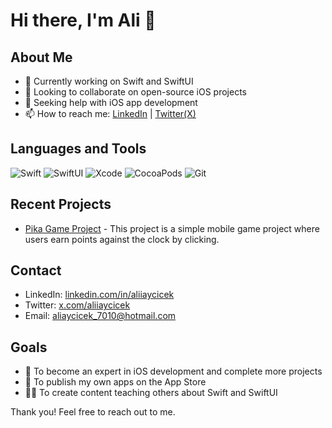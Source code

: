 # Hi there, I'm Ali 👋

## About Me
- 🧠 Currently working on Swift and SwiftUI
- 👯 Looking to collaborate on open-source iOS projects
- 🤔 Seeking help with iOS app development
- 📫 How to reach me: [LinkedIn](https://www.linkedin.com/in/aliiaycicek/) | [Twitter(X)](https://x.com/aliiaycicek)

## Languages and Tools

![Swift](https://img.shields.io/badge/Swift-FA7343?style=for-the-badge&logo=swift&logoColor=white)
![SwiftUI](https://img.shields.io/badge/SwiftUI-000000?style=for-the-badge&logo=swift&logoColor=white)
![Xcode](https://img.shields.io/badge/Xcode-1575F9?style=for-the-badge&logo=xcode&logoColor=white)
![CocoaPods](https://img.shields.io/badge/CocoaPods-FA2A02?style=for-the-badge&logo=cocoapods&logoColor=white)
![Git](https://img.shields.io/badge/Git-F05032?style=for-the-badge&logo=git&logoColor=white)

## Recent Projects

- [Pika Game Project](https://github.com/aliiaycicek/PikaGame-Project) - This project is a simple mobile game project where users earn points against the clock by clicking.

## Contact

- LinkedIn: [linkedin.com/in/aliiaycicek](https://www.linkedin.com/in/aliiaycicek/)
- Twitter: [x.com/aliiaycicek](https://x.com/aliiaycicek)
- Email: aliaycicek_7010@hotmail.com

## Goals

- 🚀 To become an expert in iOS development and complete more projects
- 📱 To publish my own apps on the App Store
- 👨‍🏫 To create content teaching others about Swift and SwiftUI

Thank you! Feel free to reach out to me.
